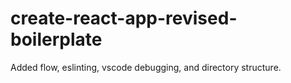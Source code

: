 # create-react-app-revised-boilerplate
Added flow, eslinting, vscode debugging, and directory structure.
